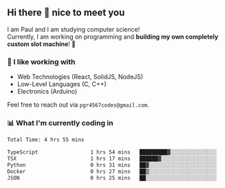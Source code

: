 ## Hi there 👋 nice to meet you

I am Paul and I am studying computer science!  
Currently, I am working on programming and **building my own completely custom slot machine**! 🎰

### 🔭 I like working with
- Web Technologies (React, SolidJS, NodeJS)
- Low-Level Languages (C, C++)
- Electronics (Arduino)

Feel free to reach out via `pgr4567codes@gmail.com`.

### 📊 What I'm currently coding in
<!--START_SECTION:waka-->

```txt
Total Time: 4 hrs 55 mins

TypeScript                 1 hrs 54 mins   █████████▓░░░░░░░░░░░░░░░   38.62 %
TSX                        1 hrs 17 mins   ██████▓░░░░░░░░░░░░░░░░░░   26.23 %
Python                     0 hrs 31 mins   ██▓░░░░░░░░░░░░░░░░░░░░░░   10.63 %
Docker                     0 hrs 27 mins   ██▒░░░░░░░░░░░░░░░░░░░░░░   09.15 %
JSON                       0 hrs 25 mins   ██░░░░░░░░░░░░░░░░░░░░░░░   08.64 %
```

<!--END_SECTION:waka-->
